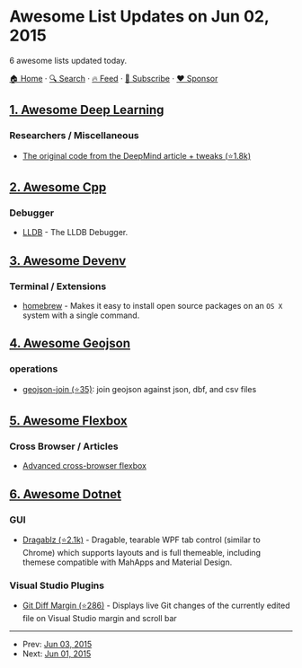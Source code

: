 # Awesome List Updates on Jun 02, 2015

6 awesome lists updated today.

[🏠 Home](/README.md) · [🔍 Search](https://www.trackawesomelist.com/search/) · [🔥 Feed](https://www.trackawesomelist.com/rss.xml) · [📮 Subscribe](https://trackawesomelist.us17.list-manage.com/subscribe?u=d2f0117aa829c83a63ec63c2f&id=36a103854c) · [❤️  Sponsor](https://github.com/sponsors/theowenyoung)



## [1. Awesome Deep Learning](/content/ChristosChristofidis/awesome-deep-learning/README.md)

### Researchers / Miscellaneous

*   [The original code from the DeepMind article + tweaks (⭐1.8k)](https://github.com/kuz/DeepMind-Atari-Deep-Q-Learner)

## [2. Awesome Cpp](/content/fffaraz/awesome-cpp/README.md)

### Debugger

*   [LLDB](http://lldb.llvm.org/) - The LLDB Debugger.

## [3. Awesome Devenv](/content/jondot/awesome-devenv/README.md)

### Terminal / Extensions

*   [homebrew](http://brew.sh) - Makes it easy to install open source packages on an `OS X` system with a single command.

## [4. Awesome Geojson](/content/tmcw/awesome-geojson/README.md)

### operations

*   [geojson-join (⭐35)](https://github.com/tmcw/geojson-join): join geojson against json, dbf, and csv files

## [5. Awesome Flexbox](/content/afonsopacifer/awesome-flexbox/README.md)

### Cross Browser / Articles

*   [Advanced cross-browser flexbox](https://dev.opera.com/articles/advanced-cross-browser-flexbox/)

## [6. Awesome Dotnet](/content/quozd/awesome-dotnet/README.md)

### GUI

*   [Dragablz (⭐2.1k)](https://github.com/ButchersBoy/Dragablz) - Dragable, tearable WPF tab control (similar to Chrome) which supports layouts and is full themeable, including themese compatible with MahApps and Material Design.

### Visual Studio Plugins

*   [Git Diff Margin (⭐286)](https://github.com/laurentkempe/GitDiffMargin) - Displays live Git changes of the currently edited file on Visual Studio margin and scroll bar

---

- Prev: [Jun 03, 2015](/content/2015/06/03/README.md)
- Next: [Jun 01, 2015](/content/2015/06/01/README.md)